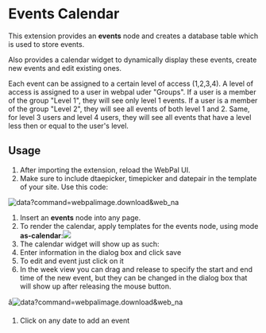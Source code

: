 Events Calendar
===============

This extension provides an **events** node and creates a database table which is used to store events.

Also provides a calendar widget to dynamically display these events, create new events and edit existing ones.

Each event can be assigned to a certain level of access (1,2,3,4). A level of access is assigned to a user in webpal uder "Groups". If a user is a member of the group "Level 1", they will see only level 1 events. If a user is a member of the group "Level 2", they will see all events of both level 1 and 2. Same, for level 3 users and level 4 users, they will see all events that have a level less then or equal to the user's level.

Usage
-----

1. After importing the extension, reload the WebPal UI.
2. Make sure to include dtaepicker, timepicker and datepair in the template of your site. Use this code:

 <link rel="stylesheet" href="https://cdnjs.cloudflare.com/ajax/libs/bootstrap-datepicker/1.6.0/css/bootstrap-datepicker.css" type="text/css"/>  
 <link rel="stylesheet" href="https://cdnjs.cloudflare.com/ajax/libs/jquery-timepicker/1.8.11/jquery.timepicker.css" type="text/css"/>

 <script src="https://cdnjs.cloudflare.com/ajax/libs/bootstrap-datepicker/1.6.0/js/bootstrap-datepicker.js"></script>  
 <script src="https://cdnjs.cloudflare.com/ajax/libs/jquery-timepicker/1.8.11/jquery.timepicker.js"></script>  
 <script src="https://cdnjs.cloudflare.com/ajax/libs/datepair.js/0.4.14/datepair.min.js"></script>

 ![data?command=webpalimage.download&web_na](#)

1. Insert an **events** node into any page.
2. To render the calendar, apply templates for the events node, using mode **as-calendar**:![](#)
3. The calendar widget will show up as such:
4. Enter information in the dialog box and click save
5. To edit and event just click on it
6. In the week view you can drag and release to specify the start and end time of the new event, but they can be changed in the dialog box that will show up after releasing the mouse button.

â&#128;&#139;![data?command=webpalimage.download&web_na](#)

1. Click on any date to add an event